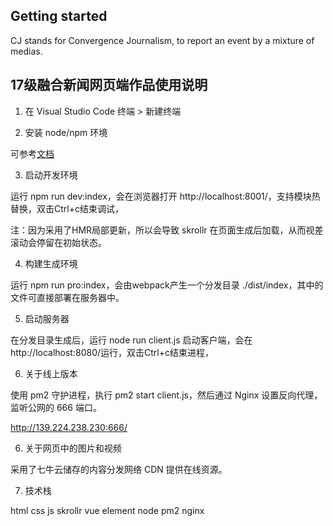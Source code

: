 ## Getting started

CJ stands for Convergence Journalism, to report an event by a mixture of medias.

## 17级融合新闻网页端作品使用说明

1. 在 Visual Studio Code 终端 > 新建终端

2. 安装 node/npm 环境

可参考[文档](https://github.com/teamMolecularFood/MGAT/blob/develop/doc/Configuration.md?1562914201039 "node/npm")

3. 启动开发环境

运行 npm run dev:index，会在浏览器打开 http://localhost:8001/，支持模块热替换，双击Ctrl+c结束调试，

注：因为采用了HMR局部更新，所以会导致 skrollr 在页面生成后加载，从而视差滚动会停留在初始状态。

4. 构建生成环境

运行 npm run pro:index，会由webpack产生一个分发目录 ./dist/index，其中的文件可直接部署在服务器中。

5. 启动服务器

在分发目录生成后，运行 node run client.js 启动客户端，会在http://localhost:8080/运行，双击Ctrl+c结束进程，

6. 关于线上版本

使用 pm2 守护进程，执行 pm2 start client.js，然后通过 Nginx 设置反向代理，监听公网的 666 端口。

http://139.224.238.230:666/

6. 关于网页中的图片和视频

采用了七牛云储存的内容分发网络 CDN 提供在线资源。

7. 技术栈

html css js skrollr vue element node pm2 nginx